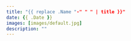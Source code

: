 ```yaml
---
title: "{{ replace .Name "-" " " | title }}"
date: {{ .Date }}
images: [images/default.jpg]
description: ""
---
```


